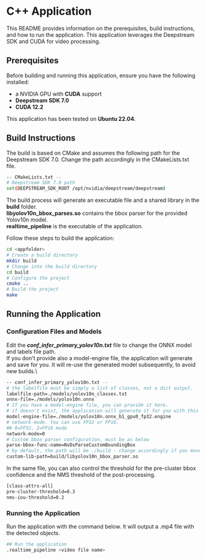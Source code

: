 # C++ Application

This README provides information on the prerequisites, build instructions, and how to run the application. This application leverages the Deepstream SDK and CUDA for video processing.

## Prerequisites

Before building and running this application, ensure you have the following installed:
- a NVIDIA GPU with **CUDA** support
- **Deepstream SDK 7.0**
- **CUDA 12.2**

This application has been tested on **Ubuntu 22.04**.

## Build Instructions
The build is based on CMake and assumes the following path for the Deepstream SDK 7.0. 
Change the path accordingly in the CMakeLists.txt file.
```bash
-- CMakeLists.txt --
# Deepstream SDK 7.0 path
set(DEEPSTREAM_SDK_ROOT /opt/nvidia/deepstream/deepstream)
```

The build process will generate an executable file and a shared library in the **build** folder.\
**libyolov10n_bbox_parses.so** contains the bbox parser for the provided Yolov10n model.\
**realtime_pipeline** is the executable of the application. 

Follow these steps to build the application:

```bash
cd <appfolder>
# Create a build directory
mkdir build
# Change into the build directory
cd build
# Configure the project
cmake ..
# Build the project
make
```
## Running the Application

### Configuration Files and Models
Edit the ***conf_infer_primary_yolov10n.txt*** file to change the ONNX model and labels file path.\
If you don't provide also a model-engine file, the application will generate and save for you. It will re-use the generated model subsequently, to avoid new builds.\

```bash
-- conf_infer_primary_yolov10n.txt --
# the labelfile must be simply a list of classes, not a dict output.
labelfile-path=./models/yolov10n_classes.txt
onnx-file=./models/yolov10n.onnx
# If you have a model-engine file, you can provide it here.
# if doesn't exist, the application will generate it for you with this name.
model-engine-file=./models/yolov10n.onnx_b1_gpu0_fp32.engine
# network-mode. You can use FP32 or FP16. 
## 0=FP32, 2=FP16 mode
network-mode=0
# Custom bbox parser configuration, must be as below
parse-bbox-func-name=NvDsParseCustomBoundingBox
# by default, the path will be ./build - change accordingly if you move the file
custom-lib-path=build/libyolov10n_bbox_parser.so
```
In the same file, you can also control the threshold for the pre-cluster bbox confidence and 
the NMS threshold of the post-processing.

```bash
[class-attrs-all]
pre-cluster-threshold=0.3
nms-iou-threshold=0.2
```

### Running the Application

Run the application with the command below. It will output a .mp4 file with the detected objects.
```bash
## Run the application
.realtime_pipeline <video file name>
```